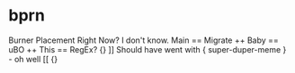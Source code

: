 # bprn
Burner Placement Right Now? I don't know. Main == Migrate ++ Baby == uBO ++ This == RegEx? {} ]] Should have went with { super-duper-meme }  - oh well [[ {}
